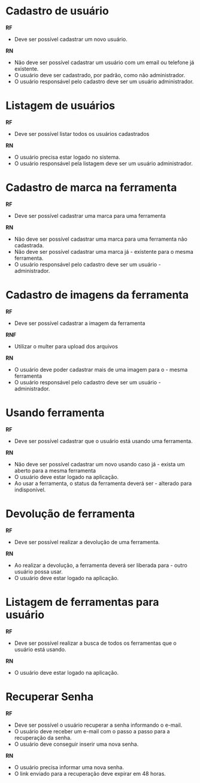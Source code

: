 # Cadastro de usuário

**RF** <!-- => Requisitos funcionais -->

- Deve ser possível cadastrar um novo usuário.

**RN** <!-- => Regra de negócio -->

- Não deve ser possível cadastrar um usuário com um email ou telefone já existente.
- O usuário deve ser cadastrado, por padrão, como não administrador.
- O usuário responsável pelo cadastro deve ser um usuário administrador.

# Listagem de usuários

**RF**

- Deve ser possível listar todos os usuários cadastrados

**RN**

- O usuário precisa estar logado no sistema.
- O usuário responsável pela listagem deve ser um usuário administrador.

# Cadastro de marca na ferramenta

**RF**

- Deve ser possível cadastrar uma marca para uma ferramenta

**RN**

- Não deve ser possível cadastrar uma marca para uma ferramenta não cadastrada.
- Não deve ser possível cadastrar uma marca já - existente para o mesma ferramenta.
- O usuário responsável pelo cadastro deve ser um usuário - administrador.

# Cadastro de imagens da ferramenta

**RF**

- Deve ser possível cadastrar a imagem da ferramenta

**RNF**

- Utilizar o multer para upload dos arquivos

**RN**

- O usuário deve poder cadastrar mais de uma imagem para o - mesma ferramenta
- O usuário responsável pelo cadastro deve ser um usuário - administrador.

# Usando ferramenta

**RF**

- Deve ser possível cadastrar que o usuário está usando uma ferramenta.

**RN**

- Não deve ser possível cadastrar um novo usando caso já - exista um aberto para a mesma ferramenta
- O usuário deve estar logado na aplicação.
- Ao usar a ferramenta, o status da ferramenta deverá ser - alterado para indisponível.

# Devolução de ferramenta

**RF**

- Deve ser possível realizar a devolução de uma ferramenta.

**RN**

- Ao realizar a devolução, a ferramenta deverá ser liberada para - outro usuário possa usar.
- O usuário deve estar logado na aplicação.

# Listagem de ferramentas para usuário

**RF**

- Deve ser possível realizar a busca de todos os ferramentas que o usuário está usando.

**RN**

- O usuário deve estar logado na aplicação.

# Recuperar Senha

**RF**

- Deve ser possível o usuário recuperar a senha informando o e-mail.
- O usuário deve receber um e-mail com o passo a passo para a recuperação da senha.
- O usuário deve conseguir inserir uma nova senha.

**RN**

- O usuário precisa informar uma nova senha.
- O link enviado para a recuperação deve expirar em 48 horas.

<!--
<h1 align="center">
  <img alt="Rocket.Q" title="Rocket.Q" src=".github/rocketq.png" width="220px" />
</h1>

<p align="center">
  <a href="#-tecnologias">Tecnologias</a>&nbsp;&nbsp;&nbsp;|&nbsp;&nbsp;&nbsp;
  <a href="#-projeto">Projeto</a>&nbsp;&nbsp;&nbsp;|&nbsp;&nbsp;&nbsp;
  <a href="#-layout">Layout</a>&nbsp;&nbsp;&nbsp;|&nbsp;&nbsp;&nbsp;
  <a href="#memo-licença">Licença</a>
</p>

<p align="center">
 <img src="https://img.shields.io/static/v1?label=PRs&message=welcome&color=49AA26&labelColor=000000" alt="PRs welcome!" />

  <img alt="License" src="https://img.shields.io/static/v1?label=license&message=MIT&color=49AA26&labelColor=000000">
</p>

<br>

<p align="center">
  <img alt="Rocket.Q" src=".github/capa.png" width="100%">
</p>

## 🚀 Tecnologias

Esse projeto foi desenvolvido com as seguintes tecnologias:

- HTML
- CSS
- JavaScript
- NodeJS
- EJS
- Express
- SQLite

## 💻 Projeto

O Rocket.Q é uma aplicação de interação através de perguntas, sendo possível criar uma sala para internautas anônimos fazerem perguntas e o criador da sala em posse de uma senha gerenciar essas perguntas e marcar como lidas.

## 🔖 Layout

Você pode visualizar o layout do projeto através [desse link](https://www.figma.com/community/file/1009821158959690135/Roquet.q). É necessário ter conta no [Figma](https://figma.com) para acessá-lo.

## :memo: Licença

Esse projeto está sob a licença MIT. Veja o arquivo [LICENSE](.github/LICENSE.md) para mais detalhes.

---

  Feito com ♥ by Rocketseat :wave: [Participe da nossa comunidade!](https://discordapp.com/invite/gCRAFhc) -->
